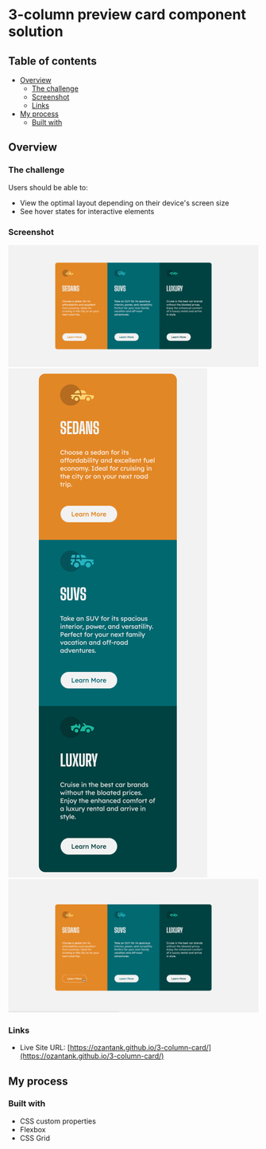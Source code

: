 # 3-column preview card component solution

## Table of contents

- [Overview](#overview)
  - [The challenge](#the-challenge)
  - [Screenshot](#screenshot)
  - [Links](#links)
- [My process](#my-process)
  - [Built with](#built-with)

## Overview

### The challenge

Users should be able to:

- View the optimal layout depending on their device's screen size
- See hover states for interactive elements

### Screenshot

![HOME](images/home.html.png)
![HOME-MOBILE](images/home-mobile.png)
![ACTIVE-STATE](images/active-state.png)

### Links

- Live Site URL: [https://ozantank.github.io/3-column-card/](https://ozantank.github.io/3-column-card/)

## My process

### Built with

- CSS custom properties
- Flexbox
- CSS Grid
